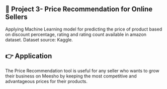 ## 📌 Project  3- Price Recommendation for Online Sellers


Applying Machine Learning model for predicting the price of product based on discount percentage, rating and rating count available in amazon dataset. Dataset source: Kaggle.
<br>

## 👉 Application
The Price Recommendation tool is useful for any seller who wants to grow their business on Meesho by keeping the most competitive and advantageous prices for their products.
<br>




